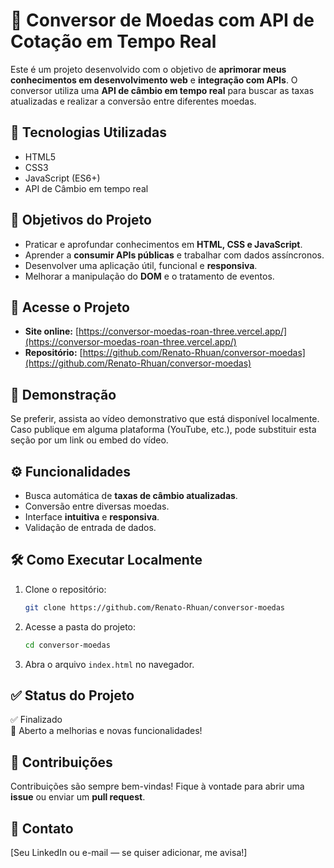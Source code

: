 # 💱 Conversor de Moedas com API de Cotação em Tempo Real

Este é um projeto desenvolvido com o objetivo de **aprimorar meus conhecimentos em desenvolvimento web** e **integração com APIs**. O conversor utiliza uma **API de câmbio em tempo real** para buscar as taxas atualizadas e realizar a conversão entre diferentes moedas.

## 🚀 Tecnologias Utilizadas

- HTML5  
- CSS3  
- JavaScript (ES6+)  
- API de Câmbio em tempo real  

## 🎯 Objetivos do Projeto

- Praticar e aprofundar conhecimentos em **HTML, CSS e JavaScript**.
- Aprender a **consumir APIs públicas** e trabalhar com dados assíncronos.
- Desenvolver uma aplicação útil, funcional e **responsiva**.
- Melhorar a manipulação do **DOM** e o tratamento de eventos.

## 🔗 Acesse o Projeto

- **Site online:** [https://conversor-moedas-roan-three.vercel.app/](https://conversor-moedas-roan-three.vercel.app/)  
- **Repositório:** [https://github.com/Renato-Rhuan/conversor-moedas](https://github.com/Renato-Rhuan/conversor-moedas)

## 📸 Demonstração

Se preferir, assista ao vídeo demonstrativo que está disponível localmente.  
Caso publique em alguma plataforma (YouTube, etc.), pode substituir esta seção por um link ou embed do vídeo.

## ⚙️ Funcionalidades

- Busca automática de **taxas de câmbio atualizadas**.
- Conversão entre diversas moedas.
- Interface **intuitiva** e **responsiva**.
- Validação de entrada de dados.

## 🛠️ Como Executar Localmente

1. Clone o repositório:  
   ```bash
   git clone https://github.com/Renato-Rhuan/conversor-moedas
   ```

2. Acesse a pasta do projeto:  
   ```bash
   cd conversor-moedas
   ```

3. Abra o arquivo `index.html` no navegador.

## ✅ Status do Projeto

✅ Finalizado  
🚀 Aberto a melhorias e novas funcionalidades!

## 🤝 Contribuições

Contribuições são sempre bem-vindas! Fique à vontade para abrir uma **issue** ou enviar um **pull request**.

## 📩 Contato

[Seu LinkedIn ou e-mail — se quiser adicionar, me avisa!]
